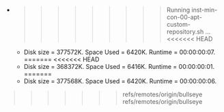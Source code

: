 * >>>>>>>>> Running inst-min-con-00-apt-custom-repository.sh ...
<<<<<<< HEAD
  * Disk size = 377572K. Space Used = 6420K. Runtime = 00:00:00:07.
=======
<<<<<<< HEAD
  * Disk size = 368372K. Space Used = 6416K. Runtime = 00:00:00:01.
=======
  * Disk size = 377568K. Space Used = 6420K. Runtime = 00:00:00:06.
>>>>>>> refs/remotes/origin/bullseye
>>>>>>> refs/remotes/origin/bullseye
